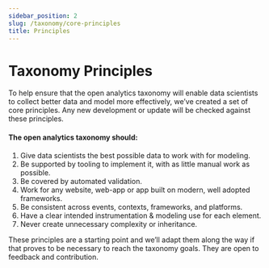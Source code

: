 ```yaml
---
sidebar_position: 2
slug: /taxonomy/core-principles
title: Principles
---
```


# Taxonomy Principles

To help ensure that the open analytics taxonomy will enable data scientists to collect better data and model more effectively, we’ve created a set of core principles. Any new development or update will be checked against these principles.

#### The open analytics taxonomy should:

1. Give data scientists the best possible data to work with for modeling.
2. Be supported by tooling to implement it, with as little manual work as possible. 
3. Be covered by automated validation.
4. Work for any website, web-app or app built on modern, well adopted frameworks.
5. Be consistent across events, contexts, frameworks, and platforms.
6. Have a clear intended instrumentation & modeling use for each element.
7. Never create unnecessary complexity or inheritance.

These principles are a starting point and we’ll adapt them along the way if that proves to be necessary to reach the taxonomy goals. They are open to feedback and contribution.
